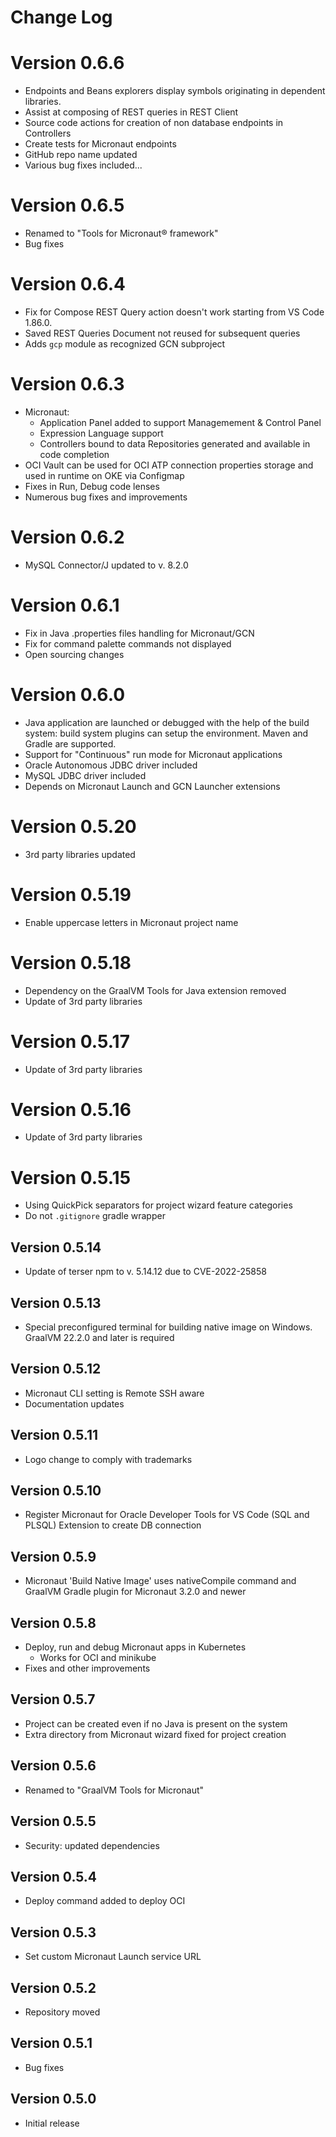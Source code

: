 # Change Log

# Version 0.6.6
* Endpoints and Beans explorers display symbols originating in dependent libraries.
* Assist at composing of REST queries in REST Client
* Source code actions for creation of non database endpoints in Controllers
* Create tests for Micronaut endpoints
* GitHub repo name updated
* Various bug fixes included...

# Version 0.6.5
* Renamed to "Tools for Micronaut® framework"
* Bug fixes

# Version 0.6.4
* Fix for Compose REST Query action doesn't work starting from VS Code 1.86.0.
* Saved REST Queries Document not reused for subsequent queries
* Adds `gcp` module as recognized GCN subproject

# Version 0.6.3
* Micronaut:
   * Application Panel added to support Managemement & Control Panel
   * Expression Language support
   * Controllers bound to data Repositories generated and available in code completion
* OCI Vault can be used for OCI ATP connection properties storage and used in runtime on OKE via Configmap
* Fixes in Run, Debug code lenses
* Numerous bug fixes and improvements

# Version 0.6.2
* MySQL Connector/J updated to v. 8.2.0

# Version 0.6.1
* Fix in Java .properties files handling for Micronaut/GCN
* Fix for command palette commands not displayed
* Open sourcing changes

# Version 0.6.0
* Java application are launched or debugged with the help of the build system: build system plugins can setup the environment. Maven and Gradle are supported.
* Support for "Continuous" run mode for Micronaut applications
* Oracle Autonomous JDBC driver included
* MySQL JDBC driver included
* Depends on Micronaut Launch and GCN Launcher extensions

# Version 0.5.20
* 3rd party libraries updated

# Version 0.5.19
* Enable uppercase letters in Micronaut project name

# Version 0.5.18
* Dependency on the GraalVM Tools for Java extension removed
* Update of 3rd party libraries

# Version 0.5.17
* Update of 3rd party libraries

# Version 0.5.16
* Update of 3rd party libraries

# Version 0.5.15
* Using QuickPick separators for project wizard feature categories
* Do not `.gitignore` gradle wrapper

## Version 0.5.14
* Update of terser npm to v. 5.14.12 due to CVE-2022-25858 
## Version 0.5.13
* Special preconfigured terminal for building native image on Windows. GraalVM 22.2.0 and later is required
## Version 0.5.12
* Micronaut CLI setting is Remote SSH aware
* Documentation updates

## Version 0.5.11
* Logo change to comply with trademarks

## Version 0.5.10
* Register Micronaut for Oracle Developer Tools for VS Code (SQL and PLSQL) Extension to create DB connection

## Version 0.5.9
* Micronaut 'Build Native Image' uses nativeCompile command and GraalVM Gradle plugin for Micronaut 3.2.0 and newer

## Version 0.5.8
* Deploy, run and debug Micronaut apps in Kubernetes
   * Works for OCI and minikube
* Fixes and other improvements
## Version 0.5.7
* Project can be created even if no Java is present on the system
* Extra directory from Micronaut wizard fixed for project creation

## Version 0.5.6
* Renamed to "GraalVM Tools for Micronaut"

## Version 0.5.5
* Security: updated dependencies

## Version 0.5.4
* Deploy command added to deploy OCI

## Version 0.5.3
* Set custom Micronaut Launch service URL

## Version 0.5.2
* Repository moved

## Version 0.5.1
* Bug fixes

## Version 0.5.0
* Initial release